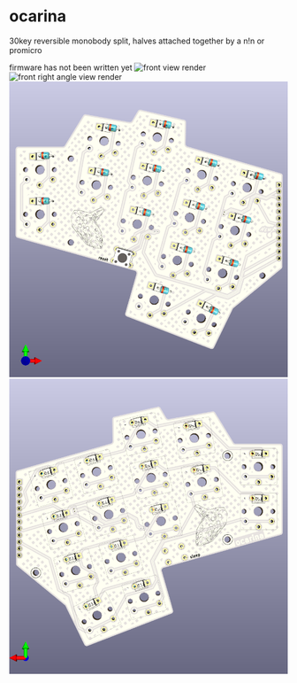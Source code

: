 # ocarina
30key reversible monobody split, halves attached together by a n!n or promicro

firmware has not been written yet
![front view render](https://github.com/turnisaa-sgtworms/ocarina/blob/main/images/front.png?raw=true)
![front right angle view render](https://github.com/turnisaa-sgtworms/ocarina/blob/main/images/right%20angle.png?raw=true)
![left half pcb](https://github.com/turnisaa-sgtworms/ocarina/blob/main/images/left.png?raw=true)
![right half pcb](https://github.com/turnisaa-sgtworms/ocarina/blob/main/images/right.png?raw=true)
